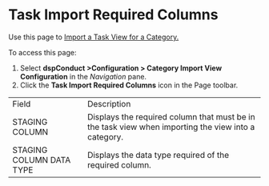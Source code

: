 # Task Import Required Columns

<div class="use">

Use this page to [Import a Task View for a
Category.](../Use_Cases/Import_Views.htm#Import_a_Task_View_for_a_Category)

</div>

To access this page:

1.  Select <span style="font-weight: bold;">dspConduct
    \></span>**Configuration \> Category Import View Configuration** in
    the <span style="font-style: italic;">Navigation</span> pane.
2.  Click the **Task Import Required Columns** icon in the Page
toolbar.

|                          |                                                                                                     |
| ------------------------ | --------------------------------------------------------------------------------------------------- |
| Field                    | Description                                                                                         |
| STAGING COLUMN           | Displays the required column that must be in the task view when importing the view into a category. |
| STAGING COLUMN DATA TYPE | Displays the data type required of the required column.                                             |
